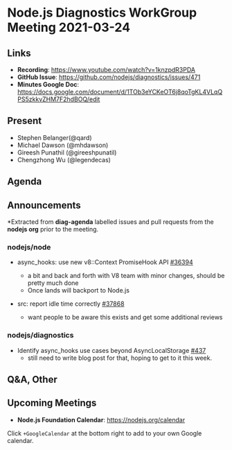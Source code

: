 # Node.js  Diagnostics WorkGroup Meeting 2021-03-24

## Links

* **Recording**: https://www.youtube.com/watch?v=1knzpdR3PDA
* **GitHub Issue**: https://github.com/nodejs/diagnostics/issues/471
* **Minutes Google Doc**: https://docs.google.com/document/d/1TOb3eYCKeOT6j8qoTgKL4VLqQPS5zkkvZHM7F2hdBOQ/edit

## Present

* Stephen Belanger(@qard)
* Michael Dawson (@mhdawson)
* Gireesh Punathil (@gireeshpunatil)
* Chengzhong Wu (@legendecas)

## Agenda

## Announcements
 
*Extracted from **diag-agenda** labelled issues and pull requests from the **nodejs org** prior to the meeting.

### nodejs/node

* async_hooks: use new v8::Context PromiseHook API [#36394](https://github.com/nodejs/node/pull/36394)
  * a bit and back and forth with V8 team with minor changes, should be pretty much done
  * Once lands will backport to Node.js

* src: report idle time correctly
[#37868](https://github.com/nodejs/node/pull/37868)
  * want people to be aware this exists and get some additional reviews

### nodejs/diagnostics

* Identify async_hooks use cases beyond AsyncLocalStorage [#437](https://github.com/nodejs/diagnostics/issues/437)
  * still need to write blog post for that, hoping to get to it this week.



## Q&A, Other

## Upcoming Meetings

* **Node.js Foundation Calendar**: https://nodejs.org/calendar

Click `+GoogleCalendar` at the bottom right to add to your own Google calendar.
